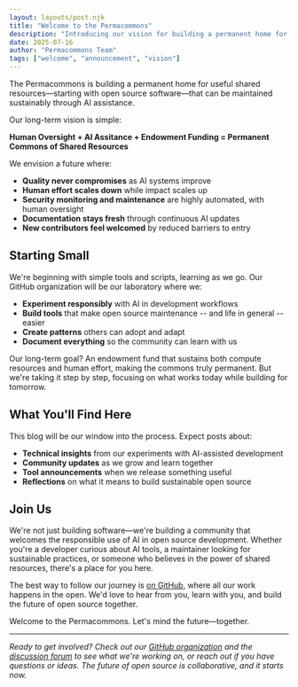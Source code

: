 ```yaml
---
layout: layouts/post.njk
title: "Welcome to the Permacommons"
description: "Introducing our vision for building a permanent home for shared resources maintained with AI assistance"
date: 2025-07-16
author: "Permacommons Team"
tags: ["welcome", "announcement", "vision"]
---
```


The Permacommons is building a permanent home for useful shared resources—starting with open source software—that can be maintained sustainably through AI assistance.

Our long-term vision is simple:

**Human Oversight + AI Assitance + Endowment Funding = Permanent Commons of Shared Resources**

We envision a future where:
- **Quality never compromises** as AI systems improve
- **Human effort scales down** while impact scales up  
- **Security monitoring and maintenance** are highly automated, with human oversight
- **Documentation stays fresh** through continuous AI updates
- **New contributors feel welcomed** by reduced barriers to entry

## Starting Small

We're beginning with simple tools and scripts, learning as we go. Our GitHub organization will be our laboratory where we:

- **Experiment responsibly** with AI in development workflows
- **Build tools** that make open source maintenance -- and life in general -- easier
- **Create patterns** others can adopt and adapt
- **Document everything** so the community can learn with us

Our long-term goal? An endowment fund that sustains both compute resources and human effort, making the commons truly permanent. But we're taking it step by step, focusing on what works today while building for tomorrow.

## What You'll Find Here

This blog will be our window into the process. Expect posts about:

- **Technical insights** from our experiments with AI-assisted development
- **Community updates** as we grow and learn together
- **Tool announcements** when we release something useful
- **Reflections** on what it means to build sustainable open source

## Join Us

We're not just building software—we're building a community that welcomes the responsible use of AI in open source development. Whether you're a developer curious about AI tools, a maintainer looking for sustainable practices, or someone who believes in the power of shared resources, there's a place for you here.

The best way to follow our journey is [on GitHub](https://github.com/permacommons), where all our work happens in the open. We'd love to hear from you, learn with you, and build the future of open source together.

Welcome to the Permacommons. Let's mind the future—together.

---

*Ready to get involved? Check out our [GitHub organization](https://github.com/permacommons) and the [discussion forum](https://github.com/orgs/permacommons/discussions) to see what we're working on, or reach out if you have questions or ideas. The future of open source is collaborative, and it starts now.*
